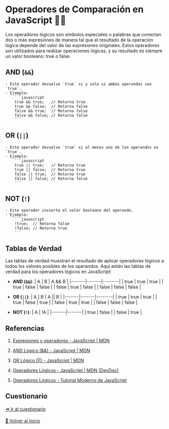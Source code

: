 # Operadores de Comparación en JavaScript 👩‍💻
Los operadores lógicos son símbolos especiales o palabras que conectan dos o más expresiones de manera tal que el resultado de la operación lógica depende del valor de las expresiones originales. Estos operadores son utilizados para realizar operaciones lógicas, y su resultado es siempre un valor booleano: true o false.

## AND (`&&`)
    - Este operador devuelve `true` si y solo si ambos operandos son `true`.
    - Ejemplo:
        ```javascript
        true && true;   // Retorna true
        true && false;  // Retorna false
        false && true;  // Retorna false
        false && false; // Retorna false
        ```

## OR (`||`)
    - Este operador devuelve `true` si al menos uno de los operandos es `true`.
    - Ejemplo:
        ```javascript
        true || true;   // Retorna true
        true || false;  // Retorna true
        false || true;  // Retorna true
        false || false; // Retorna false
        ```

## NOT (`!`)
    - Este operador invierte el valor booleano del operando.
    - Ejemplo:
        ```javascript
        !true;  // Retorna false
        !false; // Retorna true
        ```

## Tablas de Verdad
Las tablas de verdad muestran el resultado de aplicar operadores lógicos a todos los valores posibles de los operandos. Aquí están las tablas de verdad para los operadores lógicos en JavaScript:

- **AND (`&&`)**:
    | A     | B     | A && B |
    |-------|-------|--------|
    | true  | true  | true   |
    | true  | false | false  |
    | false | true  | false  |
    | false | false | false  |

- **OR (`||`)**:
    | A     | B     | A || B |
    |-------|-------|--------|
    | true  | true  | true   |
    | true  | false | true   |
    | false | true  | true   |
    | false | false | false  |

- **NOT (`!`)**:
    | A     | !A    |
    |-------|-------|
    | true  | false |
    | false | true  |

## Referencias
1. [Expresiones y operadores - JavaScript | MDN](https://developer.mozilla.org/en-US/docs/Web/JavaScript/Guide/Expressions_and_Operators)

2. [AND Lógico (&&) - JavaScript | MDN](https://developer.mozilla.org/en-US/docs/Web/JavaScript/Reference/Operators/Logical_AND)

3. [OR Lógico (||) - JavaScript | MDN](https://developer.mozilla.org/en-US/docs/Web/JavaScript/Reference/Operators/Logical_OR)

4. [Operadores Lógicos - JavaScript | MDN (DevDoc)](https://www.devdoc.net/javascript/3246_3247.html)

5. [Operadores Lógicos - Tutorial Moderno de JavaScript](https://javascript.info/logical-operators)

## Cuestionario
[⏪ Ir al cuestionario](../../cuestionarios/03-operadores/operadores-logicos.md)

[🏡 Volver al inicio](../../readme.md)